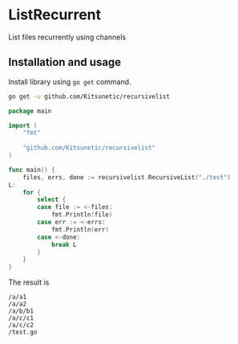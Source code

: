 # ListRecurrent

List files recurrently using channels

## Installation and usage

Install library using `go get` command.

```bash
go get -u github.com/Kitsunetic/recursivelist
```

```go
package main

import (
    "fmt"
    
    "github.com/Kitsunetic/recursivelist"
)

func main() {
    files, errs, done := recursivelist.RecursiveList("./test")
L:
    for {
        select {
        case file := <-files:
            fmt.Println(file)
        case err := <-errs:
            fmt.Println(err)
        case <-done:
            break L
        }
    }
}
```

The result is

```
/a/a1
/a/a2
/a/b/b1
/a/c/c1
/a/c/c2
/test.go
```
